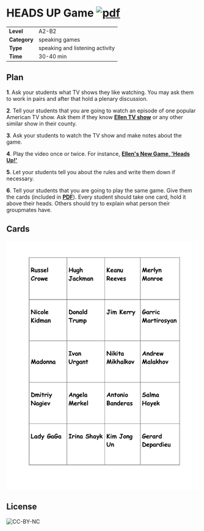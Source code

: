 # HEADS UP Game [![pdf](https://img.shields.io/badge/download-brightgreen.svg)](./HandsUpGame.pdf)

|              |                                 |
| ------------ | ------------------------------- |
| **Level**    | A2-B2                           |
| **Category** | speaking games                  |
| **Type**     | speaking and listening activity |
| **Time**     | 30-40 min                       |

## Plan

**1**. Ask your students what TV shows they like watching. You may ask them to work in pairs and after that hold a plenary discussion.

**2**. Tell your students that you are going to watch an episode of one popular American TV show. Ask them if they know [**Ellen TV show**](https://en.wikipedia.org/wiki/The_Ellen_Show)
or any other similar show in their county.

**3**. Ask your students to watch the TV show and make notes about the game.

**4**. Play the video once or twice. For instance, [**Ellen's New Game, 'Heads Up!'**](https://www.youtube.com/watch?v=PO_ezpX7DwY)

**5**. Let your students tell you about the rules and write them down if necessary.

**6**. Tell your students that you are going to play the same game. Give them the cards (included in [**PDF**](./HandsUpGame.pdf)). Every student should take one card, hold it above their heads. Others should try to explain what person their groupmates have.

## Cards

![cards](./cards.png)

## License

![CC-BY-NC](https://licensebuttons.net/l/by-nc/4.0/88x31.png)